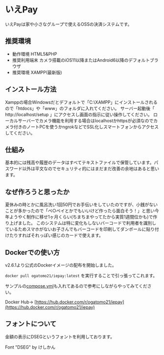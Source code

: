 # いえPay

いえPayは家や小さなグループで使えるOSSの決済システムです。

## 推奨環境
- 動作環境 HTML5&PHP
- 推奨利用端末 カメラ搭載のiOS11以降またはAndroid6以降のデフォルトブラウザ
- 推奨環境 XAMPP(最新版)

## インストール方法
Xamppの場合Windowsだとデフォルトで「C:\XAMPP」にインストールされるので「htdocs」や「www」のフォルダに入れてください。
サーバー起動後「 http://localhost/setup 」にアクセスし画面の指示に従い操作してください。
ローカルサーバーでカメラ機能を利用する場合はlocalhostかhttpsが必須なのでカメラ付きのノートPCを使うかngrokなどでSSL化しスマートフォンからアクセスしてください。

## 仕組み
基本的には残高や履歴のデータはすべてテキストファイルで保管しています。パスワード以外は平文なのでセキュリティ的にはまだまだ改善の余地はあると思います。

## なぜ作ろうと思ったか
夏休みの時とかに風呂洗い1回50円でお手伝いをしていたのですが、小銭がないことが多かったので「ペ○ペイとかでもいいけど作ったら面白そう！」と思い今年ようやく制作に移せ1ヶ月くらい(ちまちまやってたから実質1週間位かも)で作り上げました。
このシステムは特に変化もしないバーコードで利用者を識別しているためスマホがないお子さんでもバーコードを印刷してダンボールに貼り付けたりすればそれっぽい感じのカードで使えます。

## Dockerでの使い方

v2.6.1より公式のDockerイメージの配布を開始しました。

`docker pull ogatomo21/iepay:latest` を実行することで引っ張ってこれます。

サンプルの[compose.yml](compose.yml)も入れてあるので参考にしながらやってみてください。

Docker Hub→ [https://hub.docker.com/r/ogatomo21/iepay](https://hub.docker.com/r/ogatomo21/iepay)

## フォントについて

金額の表示にDSEGというフォントを利用しております。

Font "DSEG" by けしかん
